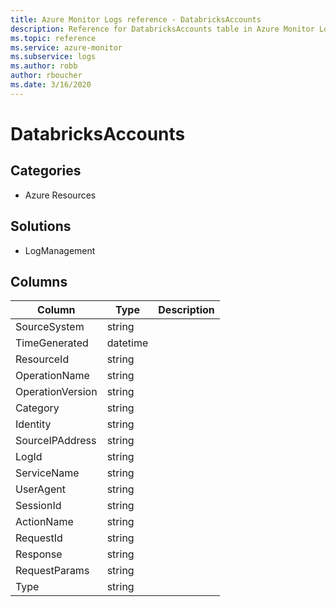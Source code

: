 ```yaml
---
title: Azure Monitor Logs reference - DatabricksAccounts
description: Reference for DatabricksAccounts table in Azure Monitor Logs.
ms.topic: reference
ms.service: azure-monitor
ms.subservice: logs
ms.author: robb
author: rboucher
ms.date: 3/16/2020
---
```


# DatabricksAccounts

 

## Categories

- Azure Resources
## Solutions

- LogManagement




## Columns

|Column|Type|Description|
|---|---|---|
|SourceSystem|string||
|TimeGenerated|datetime||
|ResourceId|string||
|OperationName|string||
|OperationVersion|string||
|Category|string||
|Identity|string||
|SourceIPAddress|string||
|LogId|string||
|ServiceName|string||
|UserAgent|string||
|SessionId|string||
|ActionName|string||
|RequestId|string||
|Response|string||
|RequestParams|string||
|Type|string||
